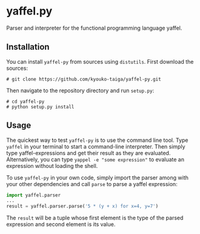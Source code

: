 yaffel.py
=========

Parser and interpreter for the functional programming language yaffel.

Installation
------------

You can install `yaffel-py` from sources using `distutils`. First download the sources:

	# git clone https://github.com/kyouko-taiga/yaffel-py.git

Then navigate to the repository directory and run `setup.py`:

	# cd yaffel-py
	# python setup.py install
	
Usage
-----

The quickest way to test `yaffel-py` is to use the command line tool. Type `yaffel` in your terminal to start a command-line interpreter. Then simply type yaffel-expressions and get their result as they are evaluated. Alternatively, you can type `yappel -e "some expression"` to evaluate an expression without loading the shell.

To use `yaffel-py` in your own code, simply import the parser among with your other dependencies and call `parse` to parse a yaffel expression:

```python
import yaffel.parser
...
result = yaffel.parser.parse('5 * (y + x) for x=4, y=7')
```

The `result` will be a tuple whose first element is the type of the parsed expression and second element is its value.
